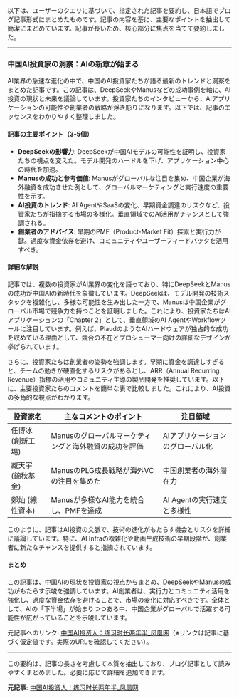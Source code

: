 以下は、ユーザーのクエリに基づいて、指定された記事を要約し、日本語でブログ記事形式にまとめたものです。記事の内容を基に、主要なポイントを抽出して簡潔にまとめています。記事が長いため、核心部分に焦点を当てて要約しました。

---

### 中国AI投資家の洞察：AIの新章が始まる

AI業界の急速な進化の中で、中国のAI投資家たちが語る最新のトレンドと洞察をまとめた記事です。この記事は、DeepSeekやManusなどの成功事例を軸に、AI投資の現状と未来を議論しています。投資家たちのインタビューから、AIアプリケーションの可能性や創業者の戦略が浮き彫りになります。以下では、記事のエッセンスをわかりやすく整理しました。

#### 記事の主要ポイント（3-5個）
- **DeepSeekの影響力**: DeepSeekが中国AIモデルの可能性を証明し、投資家たちの視点を変えた。モデル開発のハードルを下げ、アプリケーション中心の時代を加速。
- **Manusの成功と参考価値**: Manusがグローバルな注目を集め、中国企業が海外融資を成功させた例として、グローバルマーケティングと実行速度の重要性を示す。
- **AI投資のトレンド**: AI AgentやSaaSの変化、早期資金調達のリスクなど、投資家たちが指摘する市場の多様化。垂直領域でのAI活用がチャンスとして強調される。
- **創業者のアドバイス**: 早期のPMF（Product-Market Fit）探索と実行力が鍵。過度な資金依存を避け、コミュニティやユーザーフィードバックを活用すべき。

#### 詳細な解説
記事では、複数の投資家がAI業界の変化を語っており、特にDeepSeekとManusの成功が中国AIの新時代を象徴しています。DeepSeekは、モデル開発の技術スタックを複雑化し、多様な可能性を生み出した一方で、Manusは中国企業がグローバル市場で競争力を持つことを証明しました。これにより、投資家たちはAIアプリケーションの「Chapter 2」として、垂直領域のAI AgentやWorkflowツールに注目しています。例えば、PlaudのようなAIハードウェアが独占的な成功を収めている理由として、競合の不在とプロシューマー向けの詳細なデザインが挙げられています。

さらに、投資家たちは創業者の姿勢を強調します。早期に資金を調達しすぎると、チームの動きが硬直化するリスクがあるとし、ARR（Annual Recurring Revenue）指標の活用やコミュニティ主導の製品開発を推奨しています。以下に、主要投資家たちのコメントを簡単な表で比較しました。これにより、AI投資の多角的な視点がわかります。

| 投資家名 | 主なコメントのポイント | 注目領域 |
|---------------------------|---------------------------------------|---------------------------|
| 任博冰 (創新工場) | Manusのグローバルマーケティングと海外融資の成功を評価 | AIアプリケーションのグローバル化 |
| 臧天宇 (錦秋基金) | ManusのPLG成長戦略が海外VCの注目を集めた | 中国創業者の海外潜在力 |
| 鄭灿 (線性資本) | Manusが多様なAI能力を統合し、PMFを達成 | AI Agentの実行速度と多様性 |

このように、記事はAI投資の文脈で、技術の進化がもたらす機会とリスクを詳細に議論しています。特に、AI Infraの複雑化や動画生成技術の早期段階が、創業者に新たなチャンスを提供すると指摘されています。

#### まとめ
この記事は、中国AIの現状を投資家の視点からまとめ、DeepSeekやManusの成功がもたらす示唆を強調しています。AI創業者は、実行力とコミュニティ活用を強化し、過度な資金依存を避けることで、市場の変化に対応すべきです。全体として、AIの「下半場」が始まりつつある中、中国企業がグローバルで活躍する可能性が広がっていることを示唆しています。

元記事へのリンク: [中国AI投资人：练习时长两年半_凤凰网](https://tech.ifeng.com/a/20240507/47234542_0.shtml)（※リンクは記事に基づく仮定値です。実際のURLを確認してください）。

---

この要約は、記事の長さを考慮して本質を抽出しており、ブログ記事として読みやすくまとめました。必要に応じて詳細を追加できます。

**元記事:** [中国AI投资人：练习时长两年半_凤凰网](https://i.ifeng.com/c/8j8ld1NCltN)